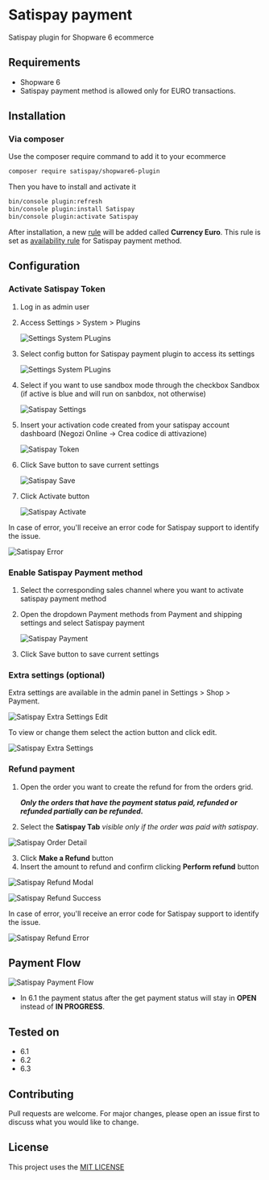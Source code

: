 # Satispay payment

Satispay plugin for Shopware 6 ecommerce

## Requirements

- Shopware 6
- Satispay payment method is allowed only for EURO transactions. 

## Installation

### Via composer
Use the composer require command to add it to your ecommerce

```bash
composer require satispay/shopware6-plugin
```

Then you have to install and activate it
```bash
bin/console plugin:refresh
bin/console plugin:install Satispay
bin/console plugin:activate Satispay
```
After installation, a new [rule](https://docs.shopware.com/en/shopware-6-en/settings/rules) will be added called **Currency Euro**. This rule is set as [availability rule](https://docs.shopware.com/en/shopware-6-en/settings/Paymentmethods#availability-rule) for Satispay payment method.

## Configuration

### Activate Satispay Token

1. Log in as admin user
2. Access Settings > System > Plugins
   
   ![Settings System PLugins](docs/assets/settings-system-plugins.png)
   
3. Select config button for Satispay payment plugin to access its settings 
   
   ![Settings System PLugins](docs/assets/settings-system-plugins-config.png)
   
4. Select if you want to use sandbox mode through the checkbox Sandbox (if active is blue and will run on sanbdox, not otherwise)

   ![Satispay Settings](docs/assets/satispay-settings.png)

5. Insert your activation code created from your satispay account dashboard (Negozi Online -> Crea codice di attivazione)
  
   ![Satispay Token](docs/assets/satispay-business.png)

6. Click Save button to save current settings

   ![Satispay Save](docs/assets/satispay-settings-save.png)

7. Click Activate button

   ![Satispay Activate](docs/assets/satispay-settings-activate.png)

In case of error, you'll receive an error code for Satispay support to identify the issue.

   ![Satispay Error](docs/assets/satispay-error.png)

### Enable Satispay Payment method
1. Select the corresponding sales channel where you want to activate satispay payment method
2. Open the dropdown Payment methods from Payment and shipping settings and select Satispay payment

   ![Satispay Payment](docs/assets/set-satispay-payment-method.png)

6. Click Save button to save current settings

### Extra settings (optional)
Extra settings are available in the admin panel in Settings > Shop > Payment.

![Satispay Extra Settings Edit](docs/assets/satispay-extra-settings-edit.png)

To view or change them select the action button and click edit.

![Satispay Extra Settings](docs/assets/satispay-extra-settings.png)

### Refund payment

1. Open the order you want to create the refund for from the orders grid. 
   
   _**Only the orders that have the payment status paid, refunded or refunded partially can be refunded.**_
2. Select the **Satispay Tab**  _visible only if the order was paid with satispay_.

![Satispay Order Detail](docs/assets/select-order.png)

3. Click **Make a Refund** button
4. Insert the amount to refund and confirm clicking **Perform refund** button

![Satispay Refund Modal](docs/assets/satispay-refund-modal.png)

![Satispay Refund Success](docs/assets/satispay-refund-success.png)

In case of error, you'll receive an error code for Satispay support to identify the issue.

![Satispay Refund Error](docs/assets/satispay-refund-error.png)

## Payment Flow

![Satispay Payment Flow](docs/assets/shopware-satispay-payment-flow.png)

* In 6.1 the payment status after the get payment status will stay in **OPEN** instead of **IN PROGRESS**.

## Tested on
- 6.1
- 6.2
- 6.3

## Contributing
Pull requests are welcome. For major changes, please open an issue first to discuss what you would like to change.

## License
This project uses the [MIT LICENSE](LICENSE)
